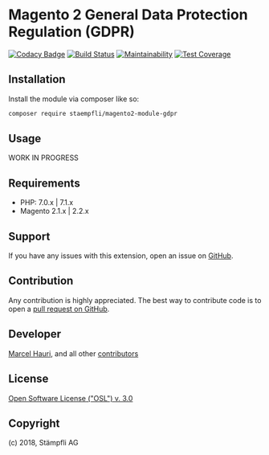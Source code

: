 # Magento 2 General Data Protection Regulation (GDPR)

[![Codacy Badge](https://api.codacy.com/project/badge/Grade/b875b8a401a748b09f621705823dd148)](https://www.codacy.com/app/Staempfli/magento2-module-gdpr?utm_source=github.com&amp;utm_medium=referral&amp;utm_content=staempfli/magento2-module-gdpr&amp;utm_campaign=Badge_Grade)
[![Build Status](https://travis-ci.org/staempfli/magento2-module-gdpr.svg?branch=develop)](https://travis-ci.org/staempfli/magento2-module-gdpr)
[![Maintainability](https://api.codeclimate.com/v1/badges/064c156cf745f41674ba/maintainability)](https://codeclimate.com/github/staempfli/magento2-module-gdpr/maintainability)
[![Test Coverage](https://api.codeclimate.com/v1/badges/064c156cf745f41674ba/test_coverage)](https://codeclimate.com/github/staempfli/magento2-module-gdpr/test_coverage)


## Installation

Install the module via composer like so:

```sh
composer require staempfli/magento2-module-gdpr
```

## Usage

WORK IN PROGRESS

## Requirements

- PHP: 7.0.x | 7.1.x
- Magento 2.1.x | 2.2.x

Support
-------
If you have any issues with this extension, open an issue on [GitHub](https://github.com/staempfli/magento2-module-gdpr/issues).

Contribution
------------
Any contribution is highly appreciated. The best way to contribute code is to open a [pull request on GitHub](https://help.github.com/articles/using-pull-requests).

Developer
---------
[Marcel Hauri](https://github.com/mhauri), and all other [contributors](https://github.com/staempfli/magento2-module-gdpr/contributors)

License
-------
[Open Software License ("OSL") v. 3.0](https://opensource.org/licenses/OSL-3.0)

Copyright
---------
(c) 2018, Stämpfli AG